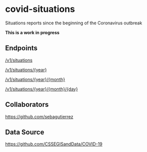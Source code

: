 # covid-situations
Situations reports since the beginning of the Coronavirus outbreak

**This is a work in progress**

## Endpoints

[/v1/situations](https://covid-situations.herokuapp.com/v1/situations)

[/v1/situations/{year}](https://covid-situations.herokuapp.com/v1/situations/2020)

[/v1/situations/{year}/{month}](https://covid-situations.herokuapp.com/v1/situations/2020/january)

[/v1/situations/{year}/{month}/{day}](https://covid-situations.herokuapp.com/v1/situations/2020/january/20)

## Collaborators
https://github.com/sebagutierrez

## Data Source
https://github.com/CSSEGISandData/COVID-19
